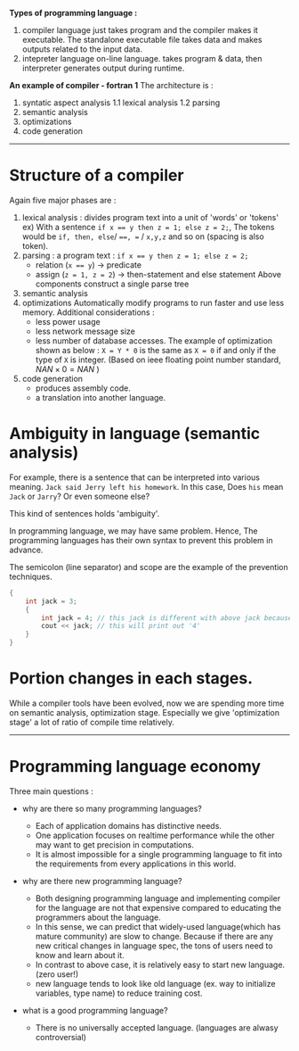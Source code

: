 
**Types of programming language :**
1. compiler language
   just takes program and the compiler makes it executable. The standalone executable file takes data and makes outputs related to the input data.
2. intepreter language
   on-line language. takes program & data, then interpreter generates output during runtime.

**An example of compiler - fortran 1**
The architecture is :
1. syntatic aspect analysis
	1.1 lexical analysis
	1.2 parsing
2. semantic analysis
3. optimizations
4. code generation

---

# Structure of a compiler

Again five major phases are :
1. lexical analysis : divides program text into a unit of 'words' or 'tokens'
    ex) With a sentence `if x == y then z = 1; else z = 2;`,
    The tokens would be `if, then, else`/ `==, =` / `x,y,z` and so on (spacing is also token). 
2.  parsing : 
	 a program text : `if x == y then z = 1; else z = 2;`   
	- relation (`x == y`) -> predicate
	- assign (`z = 1, z = 2`) -> then-statement and else statement
	Above components construct a single parse tree
3. semantic analysis
4. optimizations
	Automatically modify programs to run faster and use less memory.
	Additional considerations :
	- less power usage
	- less network message size
	- less number of database accesses.
	The example of optimization shown as below :
	`X = Y * 0` is the same as `X = 0` if and only if the type of `X` is integer. (Based on ieee floating point number standard, $NAN \times 0 = NAN$ )
5. code generation
	 - produces assembly code.
	 - a translation into another language. 

# Ambiguity in language (semantic analysis)

For example, there is a sentence that can be interpreted into various meaning.
`Jack said Jerry left his homework`.
In this case, Does `his` mean `Jack` or `Jarry`? Or even someone else?

This kind of sentences holds 'ambiguity'.

In programming language, we may have same problem. Hence, The programming languages has their own syntax to prevent this problem in advance.

The semicolon (line separator) and scope are the example of the prevention techniques.
```cpp
{
	int jack = 3;
	{
		int jack = 4; // this jack is different with above jack because it lives in different scope.
		cout << jack; // this will print out '4'
	}
}
```


# Portion changes in each stages.

While a compiler tools have been evolved, now we are spending more time on semantic analysis, optimization stage.
Especially we give 'optimization stage' a lot of ratio of compile time relatively. 

---

# Programming language economy

Three main questions :
- why are there so many programming languages?
	- Each of application domains has distinctive needs. 
	- One application focuses on realtime performance while the other may want to get precision in computations.
	- It is almost impossible for a single programming language to fit into the requirements from every applications in this world.


- why are there new programming language?
	- Both designing programming language and implementing compiler for the language are not that expensive compared to educating the programmers about the language.
	- In this sense, we can predict that widely-used language(which has mature community) are slow to change. Because if there are any new critical changes in language spec, the tons of users need to know and learn about it.
	- In contrast to above case, it is relatively easy to start new language. (zero user!)
	- new language tends to look like old language (ex. way to initialize variables, type name) to reduce training cost.


- what is a good programming language?
	- There is no universally accepted language. (languages are alwasy controversial)